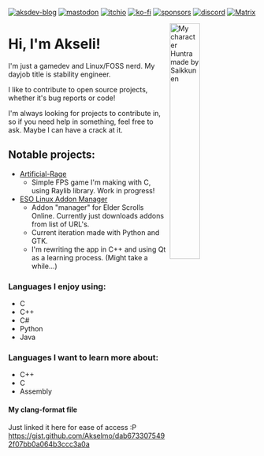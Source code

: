 [![aksdev-blog](https://img.shields.io/badge/blog-akselmo.dev-blue?style=flat-square)](https://akselmo.dev)
[![mastodon](https://img.shields.io/mastodon/follow/106864208846697693?color=%233088D4&domain=https%3A%2F%2Fmastodon.technology&logo=mastodon&style=flat-square&logoColor=white&label=%40huntra)](https://mastodon.technology/@huntra)
[![itchio](https://img.shields.io/badge/itch.io-akselmo-%23FA5C5C?style=flat-square&logo=itch.io&logoColor=white)](https://akselmo.itch.io/)
[![ko-fi](https://img.shields.io/badge/ko--fi-donate-%23FF5E5B?style=flat-square&logo=ko-fi&logoColor=white)](https://ko-fi.com/L4L57FOPF)
[![sponsors](https://img.shields.io/github/sponsors/akselmo?color=%23EA4AAA&logo=GitHub%20Sponsors&logoColor=ffffff&style=flat-square)](https://github.com/sponsors/Akselmo)
[![discord](https://img.shields.io/discord/475097536160595979?color=%235865F2&label=aks_dev%20discord&logo=discord&style=flat-square&logoColor=white)](https://discord.gg/PZkYZRx)
[![Matrix](https://img.shields.io/matrix/aksdev-space:matrix.akselmo.dev?color=0dbd8b&label=aks_dev%20matrix&logo=matrix&logoColor=ffffff&server_fqdn=matrix.org&style=flat-square)](https://matrix.to/#/#aksdev-space:matrix.akselmo.dev)


<img src="https://www.akselmo.dev/assets/images/oc/HuntraLinux.png" alt="My character Huntra made by Saikkunen" width="35%" align="right"/>

# Hi, I'm Akseli! 
I'm just a gamedev and Linux/FOSS nerd. My dayjob title is stability engineer.

I like to contribute to open source projects, whether it's bug reports or code!

I'm always looking for projects to contribute in, so if you need help in something, feel free to ask. Maybe I can have a crack at it.


## Notable projects:

- [Artificial-Rage](https://github.com/Akselmo/Artificial-Rage)
  - Simple FPS game I'm making with C, using Raylib library. Work in progress!
- [ESO Linux Addon Manager](https://github.com/Akselmo/ESOLinuxAddonManager)
  - Addon "manager" for Elder Scrolls Online. Currently just downloads addons from list of URL's.
  - Current iteration made with Python and GTK.
  - I'm rewriting the app in C++ and using Qt as a learning process. (Might take a while...)


### Languages I enjoy using:
- C
- C++
- C#
- Python
- Java

### Languages I want to learn more about:
- C++
- C
- Assembly

#### My clang-format file
Just linked it here for ease of access :P https://gist.github.com/Akselmo/dab6733075492f07bb0a064b3ccc3a0a
